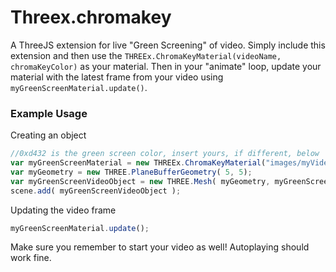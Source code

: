 # Threex.chromakey
A ThreeJS extension for live "Green Screening" of video. Simply include this extension and then use the `THREEx.ChromaKeyMaterial(videoName, chromaKeyColor)` as your material. Then in your "animate" loop, update your material with the latest frame from your video using `myGreenScreenMaterial.update()`.

### Example Usage

Creating an object
```javascript
//0xd432 is the green screen color, insert yours, if different, below
var myGreenScreenMaterial = new THREEx.ChromaKeyMaterial("images/myVideo.mp4", 0xd432); 
var myGeometry = new THREE.PlaneBufferGeometry( 5, 5);
var myGreenScreenVideoObject = new THREE.Mesh( myGeometry, myGreenScreenMaterial );
scene.add( myGreenScreenVideoObject );
```

Updating the video frame
```javascript
myGreenScreenMaterial.update();
```

Make sure you remember to start your video as well! Autoplaying should work fine.
